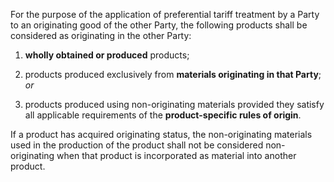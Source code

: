 For the purpose of the application of preferential tariff treatment by a Party to an originating good of the other Party, the following products shall be considered as originating in the other Party:

1. **wholly obtained or produced** products;

2. products produced exclusively from **materials originating in that Party**; *or*

3. products produced using non-originating materials provided they satisfy all applicable requirements of the **product-specific rules of origin**.

If a product has acquired originating status, the non-originating materials used in the production of the product shall not be considered non-originating when that product is incorporated as material into another product.
